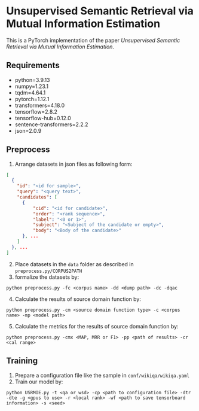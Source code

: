 # Unsupervised Semantic Retrieval via Mutual Information Estimation

This is a PyTorch implementation of the paper *Unsupervised Semantic Retrieval via Mutual Information Estimation*.

## Requirements

+ python=3.9.13
+ numpy=1.23.1
+ tqdm=4.64.1
+ pytorch=1.12.1
+ transformers=4.18.0
+ tensorflow=2.8.2
+ tensorflow-hub=0.12.0
+ sentence-transformers=2.2.2
+ json=2.0.9

## Preprocess

1. Arrange datasets in json files as following form:
  ```json
  [
    {
      "id": "<id for sample>", 
      "query": "<query text>",
      "candidates": [
        {
            "cid": "<id for candidate>",
            "order": "<rank sequence>",
            "label": "<0 or 1>",
            "subject": "<Subject of the candidate or empty>",
            "body": "<Body of the candidate>"
        }, ...
      ]
    }, ...
  ]
  ```
2. Place datasets in the `data` folder as described in `preprocess.py/CORPUS2PATH`
3. formalize the datasets by:
  ```shell
  python preprocess.py -fc <corpus name> -dd <dump path> -dc -dqac
  ```
4. Calculate the results of source domain function by:
  ```shell
  python preprocess.py -cm <source domain function type> -c <corpus name> -mp <model path>
  ```
5. Calculate the metrics for the results of source domain function by:
  ```shell
  python preprocess.py -cmx <MAP, MRR or F1> -pp <path of results> -cr <cal range> 
  ```

## Training

1. Prepare a configuration file like the sample in `conf/wikiqa/wikiqa.yaml`
2. Train our model by:
  ```shell
  python USRMIE.py -t <qa or wsd> -cp <path to configuration file> -dtr -dte -g <gpus to use> -r <local rank> -wf <path to save tensorboard information> -s <seed>
  ```